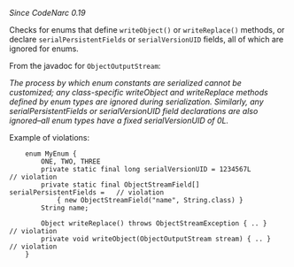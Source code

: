 *Since CodeNarc 0.19*

Checks for enums that define `writeObject()` or `writeReplace()`
methods, or declare `serialPersistentFields` or `serialVersionUID`
fields, all of which are ignored for enums.

From the javadoc for `ObjectOutputStream`:

*The process by which enum constants are serialized cannot be
customized; any class-specific writeObject and writeReplace methods
defined by enum types are ignored during serialization. Similarly, any
serialPersistentFields or serialVersionUID field declarations are also
ignored–all enum types have a fixed serialVersionUID of 0L.*

Example of violations:

        enum MyEnum {
            ONE, TWO, THREE
            private static final long serialVersionUID = 1234567L               // violation
            private static final ObjectStreamField[] serialPersistentFields =   // violation
                { new ObjectStreamField("name", String.class) }
            String name;

            Object writeReplace() throws ObjectStreamException { .. }      // violation
            private void writeObject(ObjectOutputStream stream) { .. }     // violation
        }
